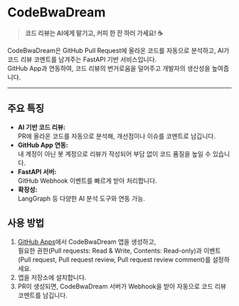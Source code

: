 # CodeBwaDream

> **코드 리뷰는 AI에게 맡기고, 커피 한 잔 하러 가세요! ☕️**

CodeBwaDream은 GitHub Pull Request에 올라온 코드를 자동으로 분석하고, AI가 코드 리뷰 코멘트를 남겨주는 FastAPI 기반 서비스입니다.  
GitHub App과 연동하여, 코드 리뷰의 번거로움을 덜어주고 개발자의 생산성을 높여줍니다.

---

## 주요 특징

- **AI 기반 코드 리뷰:**  
  PR에 올라온 코드를 자동으로 분석해, 개선점이나 이슈를 코멘트로 남깁니다.
- **GitHub App 연동:**  
  내 계정이 아닌 봇 계정으로 리뷰가 작성되어 부담 없이 코드 품질을 높일 수 있습니다.
- **FastAPI 서버:**  
  GitHub Webhook 이벤트를 빠르게 받아 처리합니다.
- **확장성:**  
  LangGraph 등 다양한 AI 분석 도구와 연동 가능.


## 사용 방법

1. [GitHub Apps](https://github.com/settings/apps)에서 CodeBwaDream 앱을 생성하고,  
   필요한 권한(Pull requests: Read & Write, Contents: Read-only)과 이벤트(Pull request, Pull request review, Pull request review comment)를 설정하세요.
2. 앱을 저장소에 설치합니다.
3. PR이 생성되면, CodeBwaDream 서버가 Webhook을 받아 자동으로 코드 리뷰 코멘트를 남깁니다.
